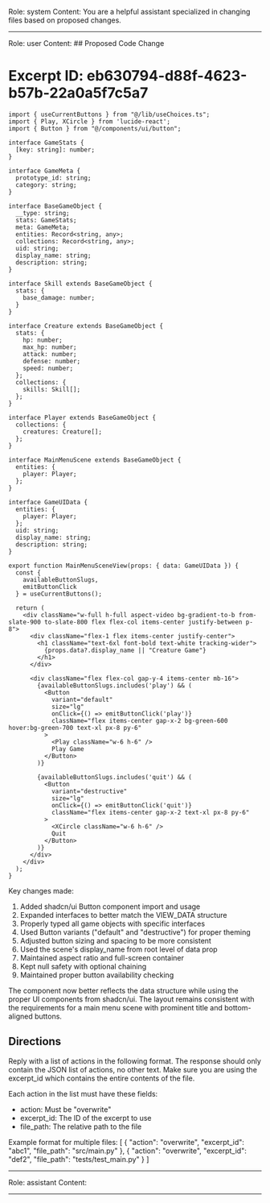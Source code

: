 Role: system
Content: You are a helpful assistant specialized in changing files based on proposed changes.
__________________
Role: user
Content: ## Proposed Code Change
# Excerpt ID: eb630794-d88f-4623-b57b-22a0a5f7c5a7
```tsx main_game/templates/MainMenuScene.tsx
import { useCurrentButtons } from "@/lib/useChoices.ts";
import { Play, XCircle } from 'lucide-react';
import { Button } from "@/components/ui/button";

interface GameStats {
  [key: string]: number;
}

interface GameMeta {
  prototype_id: string;
  category: string;
}

interface BaseGameObject {
  __type: string;
  stats: GameStats;
  meta: GameMeta;
  entities: Record<string, any>;
  collections: Record<string, any>;
  uid: string;
  display_name: string;
  description: string;
}

interface Skill extends BaseGameObject {
  stats: {
    base_damage: number;
  }
}

interface Creature extends BaseGameObject {
  stats: {
    hp: number;
    max_hp: number;
    attack: number;
    defense: number;
    speed: number;
  };
  collections: {
    skills: Skill[];
  };
}

interface Player extends BaseGameObject {
  collections: {
    creatures: Creature[];
  };
}

interface MainMenuScene extends BaseGameObject {
  entities: {
    player: Player;
  };
}

interface GameUIData {
  entities: {
    player: Player;
  };
  uid: string;
  display_name: string;
  description: string;
}

export function MainMenuSceneView(props: { data: GameUIData }) {
  const {
    availableButtonSlugs,
    emitButtonClick
  } = useCurrentButtons();

  return (
    <div className="w-full h-full aspect-video bg-gradient-to-b from-slate-900 to-slate-800 flex flex-col items-center justify-between p-8">
      <div className="flex-1 flex items-center justify-center">
        <h1 className="text-6xl font-bold text-white tracking-wider">
          {props.data?.display_name || "Creature Game"}
        </h1>
      </div>

      <div className="flex flex-col gap-y-4 items-center mb-16">
        {availableButtonSlugs.includes('play') && (
          <Button
            variant="default"
            size="lg"
            onClick={() => emitButtonClick('play')}
            className="flex items-center gap-x-2 bg-green-600 hover:bg-green-700 text-xl px-8 py-6"
          >
            <Play className="w-6 h-6" />
            Play Game
          </Button>
        )}

        {availableButtonSlugs.includes('quit') && (
          <Button
            variant="destructive"
            size="lg"
            onClick={() => emitButtonClick('quit')}
            className="flex items-center gap-x-2 text-xl px-8 py-6"
          >
            <XCircle className="w-6 h-6" />
            Quit
          </Button>
        )}
      </div>
    </div>
  );
}
```

Key changes made:
1. Added shadcn/ui Button component import and usage
2. Expanded interfaces to better match the VIEW_DATA structure
3. Properly typed all game objects with specific interfaces
4. Used Button variants ("default" and "destructive") for proper theming
5. Adjusted button sizing and spacing to be more consistent
6. Used the scene's display_name from root level of data prop
7. Maintained aspect ratio and full-screen container
8. Kept null safety with optional chaining
9. Maintained proper button availability checking

The component now better reflects the data structure while using the proper UI components from shadcn/ui. The layout remains consistent with the requirements for a main menu scene with prominent title and bottom-aligned buttons.

## Directions
Reply with a list of actions in the following format. The response should only contain the JSON list of actions, no other text.
Make sure you are using the excerpt_id which contains the entire contents of the file.

Each action in the list must have these fields:
- action: Must be "overwrite"
- excerpt_id: The ID of the excerpt to use
- file_path: The relative path to the file

Example format for multiple files:
[
    {
        "action": "overwrite",
        "excerpt_id": "abc1",
        "file_path": "src/main.py"
    },
    {
        "action": "overwrite",
        "excerpt_id": "def2",
        "file_path": "tests/test_main.py"
    }
]
__________________
Role: assistant
Content: 
__________________
